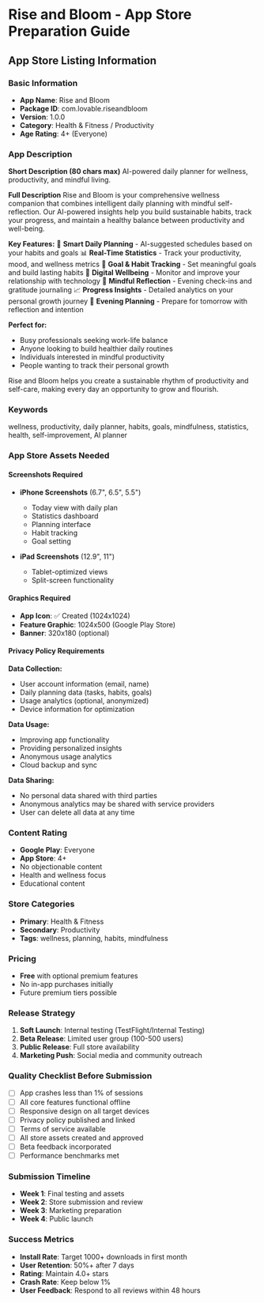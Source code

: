 # Rise and Bloom - App Store Preparation Guide

## App Store Listing Information

### Basic Information
- **App Name**: Rise and Bloom
- **Package ID**: com.lovable.riseandbloom
- **Version**: 1.0.0
- **Category**: Health & Fitness / Productivity
- **Age Rating**: 4+ (Everyone)

### App Description

**Short Description (80 chars max)**
AI-powered daily planner for wellness, productivity, and mindful living.

**Full Description**
Rise and Bloom is your comprehensive wellness companion that combines intelligent daily planning with mindful self-reflection. Our AI-powered insights help you build sustainable habits, track your progress, and maintain a healthy balance between productivity and well-being.

**Key Features:**
🌅 **Smart Daily Planning** - AI-suggested schedules based on your habits and goals
📊 **Real-Time Statistics** - Track your productivity, mood, and wellness metrics
🎯 **Goal & Habit Tracking** - Set meaningful goals and build lasting habits
📱 **Digital Wellbeing** - Monitor and improve your relationship with technology
🧘 **Mindful Reflection** - Evening check-ins and gratitude journaling
📈 **Progress Insights** - Detailed analytics on your personal growth journey
🌙 **Evening Planning** - Prepare for tomorrow with reflection and intention

**Perfect for:**
- Busy professionals seeking work-life balance
- Anyone looking to build healthier daily routines
- Individuals interested in mindful productivity
- People wanting to track their personal growth

Rise and Bloom helps you create a sustainable rhythm of productivity and self-care, making every day an opportunity to grow and flourish.

### Keywords
wellness, productivity, daily planner, habits, goals, mindfulness, statistics, health, self-improvement, AI planner

### App Store Assets Needed

#### Screenshots Required
- **iPhone Screenshots** (6.7", 6.5", 5.5")
  - Today view with daily plan
  - Statistics dashboard
  - Planning interface
  - Habit tracking
  - Goal setting

- **iPad Screenshots** (12.9", 11")
  - Tablet-optimized views
  - Split-screen functionality

#### Graphics Required
- **App Icon**: ✅ Created (1024x1024)
- **Feature Graphic**: 1024x500 (Google Play Store)
- **Banner**: 320x180 (optional)

#### Privacy Policy Requirements
**Data Collection:**
- User account information (email, name)
- Daily planning data (tasks, habits, goals)
- Usage analytics (optional, anonymized)
- Device information for optimization

**Data Usage:**
- Improving app functionality
- Providing personalized insights
- Anonymous usage analytics
- Cloud backup and sync

**Data Sharing:**
- No personal data shared with third parties
- Anonymous analytics may be shared with service providers
- User can delete all data at any time

### Content Rating
- **Google Play**: Everyone
- **App Store**: 4+
- No objectionable content
- Health and wellness focus
- Educational content

### Store Categories
- **Primary**: Health & Fitness
- **Secondary**: Productivity
- **Tags**: wellness, planning, habits, mindfulness

### Pricing
- **Free** with optional premium features
- No in-app purchases initially
- Future premium tiers possible

### Release Strategy
1. **Soft Launch**: Internal testing (TestFlight/Internal Testing)
2. **Beta Release**: Limited user group (100-500 users)
3. **Public Release**: Full store availability
4. **Marketing Push**: Social media and community outreach

### Quality Checklist Before Submission
- [ ] App crashes less than 1% of sessions
- [ ] All core features functional offline
- [ ] Responsive design on all target devices
- [ ] Privacy policy published and linked
- [ ] Terms of service available
- [ ] All store assets created and approved
- [ ] Beta feedback incorporated
- [ ] Performance benchmarks met

### Submission Timeline
- **Week 1**: Final testing and assets
- **Week 2**: Store submission and review
- **Week 3**: Marketing preparation
- **Week 4**: Public launch

### Success Metrics
- **Install Rate**: Target 1000+ downloads in first month
- **User Retention**: 50%+ after 7 days
- **Rating**: Maintain 4.0+ stars
- **Crash Rate**: Keep below 1%
- **User Feedback**: Respond to all reviews within 48 hours